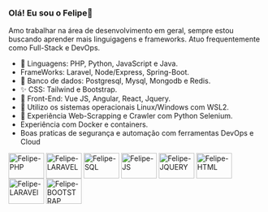 ### Olá! Eu sou o Felipe👋

Amo trabalhar na área de desenvolvimento em geral, sempre estou buscando aprender mais linguigagens e frameworks. Atuo frequentemente como Full-Stack e DevOps.

- 🔭 Linguagens: PHP, Python, JavaScript e Java.
- FrameWorks: Laravel, Node/Express, Spring-Boot.
- 🌱 Banco de dados: Postgresql, Mysql, Mongodb e Redis.
- ✨ CSS: Tailwind e Bootstrap.
- 🤖 Front-End: Vue JS, Angular, React, Jquery.
- 🤖 Utilizo os sistemas operacionais Linux/Windows com WSL2.
- 🤖 Experiência Web-Scrapping e Crawler com Python Selenium.
- Experiência com Docker e containers.
- Boas praticas de segurança e automação com ferramentas DevOps e Cloud

<div>
  <img align="center" alt="Felipe-PHP" height="50" width="70" src="https://cdn.jsdelivr.net/gh/devicons/devicon/icons/php/php-original.svg">
  <img align="center" alt="Felipe-LARAVEL" height="50" width="70" src="https://cdn.jsdelivr.net/gh/devicons/devicon/icons/laravel/laravel-plain-wordmark.svg">
  <img align="center" alt="Felipe-SQL" height="50" width="70" src="https://cdn.jsdelivr.net/gh/devicons/devicon/icons/mysql/mysql-original.svg">
  <img align="center" alt="Felipe-JS" height="50" width="70" src="https://cdn.jsdelivr.net/gh/devicons/devicon/icons/javascript/javascript-original.svg">
  <img align="center" alt="Felipe-JQUERY" height="50" width="70" src="https://cdn.jsdelivr.net/gh/devicons/devicon/icons/jquery/jquery-plain-wordmark.svg">
  <img align="center" alt="Felipe-HTML" height="50" width="70" src="https://cdn.jsdelivr.net/gh/devicons/devicon/icons/html5/html5-original.svg">
  <img align="center" alt="Felipe-LARAVEl" height="50" width="70" src="https://cdn.jsdelivr.net/gh/devicons/devicon/icons/css3/css3-original.svg">
  <img align="center" alt="Felipe-BOOTSTRAP" height="50" width="70" src="https://cdn.jsdelivr.net/gh/devicons/devicon/icons/bootstrap/bootstrap-original.svg">
</div>
